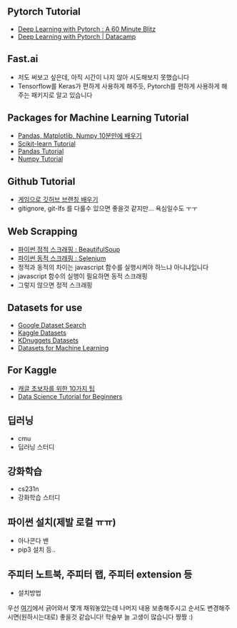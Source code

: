 ## Pytorch Tutorial
- [Deep Learning with Pytorch : A 60 Minute Blitz](https://pytorch.org/tutorials/beginner/deep_learning_60min_blitz.html)
- [Deep Learning with Pytorch | Datacamp](https://www.datacamp.com/courses/deep-learning-with-pytorch)

## Fast.ai
- 저도 써보고 싶은데, 아직 시간이 나지 않아 시도해보지 못했습니다
- Tensorflow를 Keras가 편하게 사용하게 해주듯, Pytorch를 편하게 사용하게 해주는 패키지로 알고 있습니다

## Packages for Machine Learning Tutorial
- [Pandas, Matplotlib, Numpy 10분만에 배우기](https://ourcstory.tistory.com/145)  
- [Scikit-learn Tutorial](https://scikit-learn.org/stable/tutorial/index.html)  
- [Pandas Tutorial](https://pandas.pydata.org/pandas-docs/stable/getting_started/tutorials.html)  
- [Numpy Tutorial](https://docs.scipy.org/doc/numpy/user/quickstart.html)  

## Github Tutorial
- [게임으로 깃허브 브랜칭 배우기](https://learngitbranching.js.org/)
- gitignore, git-lfs 를 다룰수 있으면 좋을것 같지만... 욕심일수도 ㅜㅜ

## Web Scrapping 
- [파이썬 정적 스크래핑 : BeautifulSoup](https://beomi.github.io/2017/01/20/HowToMakeWebCrawler/)  
- [파이썬 동적 스크래핑 : Selenium](https://beomi.github.io/2017/02/27/HowToMakeWebCrawler-With-Selenium/)
- 정적과 동적의 차이는 javascript 함수를 실행시켜야 하느냐 아니냐입니다
- javascript 함수의 실행이 필요하면 동적 스크래핑
- 그렇지 않으면 정적 스크래핑

## Datasets for use
- [Google Dataset Search](https://toolbox.google.com/datasetsearch?fbclid=IwAR3QnkmmXsVY8zoGlz3t4HzmxcVSliDIruPSud7EnZoz7eUqGzrgXBeLNzc) 
- [Kaggle Datasets](https://www.kaggle.com/datasets)  
- [KDnuggets Datasets](https://www.kdnuggets.com/datasets/index.html)  
- [Datasets for Machine Learning](https://www.datasetlist.com/?fbclid=IwAR3Pc48OZU3eMRs-W8ai5lZkUnLHJlrUNrD2-RNltR_u8p5jjtit2gtQY0s)

## For Kaggle
- [캐글 초보자를 위한 10가지 팁](https://subinium.github.io/kaggle-tips/?fbclid=IwAR1pXxLM_7ztEwEndSXAXJVLn-aMFdfqL_Ru2zxnw1djfdrPMKLrrnG3A9c)  
- [Data Science Tutorial for Beginners](https://www.kaggle.com/kanncaa1/data-sciencetutorial-for-beginners?fbclid=IwAR0t1nPPQNWbrfIPDYtU3In3Q4AhU29M1bfpOeOvP4lXQD1liIR_Px04dZg)

## 딥러닝
- cmu
- 딥러닝 스터디

## 강화학습
- cs231n
- 강화학습 스터디

## 파이썬 설치(제발 로컬 ㅠㅠ)
- 아나콘다 밴
- pip3 설치 등..

## 주피터 노트북, 주피터 랩, 주피터 extension 등
- 설치방법

우선 [여기](https://github.com/KU-BIG/project_default_to_clone)에서 긁어와서 몇개 채워놓았는데
나머지 내용 보충해주시고 순서도 변경해주시면(원하시는대로) 좋을것 같습니다! 학술부 늘 고생이 많습니다 짱짱 :)
